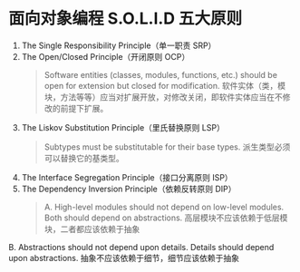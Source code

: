 # 面向对象编程 S.O.L.I.D 五大原则

1. The Single Responsibility Principle（单一职责 SRP）
2. The Open/Closed Principle（开闭原则 OCP）
   > Software entities (classes, modules, functions, etc.) should be open for extension but closed for modification.
   > 软件实体（类，模块，方法等等）应当对扩展开放，对修改关闭，即软件实体应当在不修改的前提下扩展。
3. The Liskov Substitution Principle（里氏替换原则 LSP）
   > Subtypes must be substitutable for their base types.
   > 派生类型必须可以替换它的基类型。
4. The Interface Segregation Principle（接口分离原则 ISP）
5. The Dependency Inversion Principle（依赖反转原则 DIP）
   > A. High-level modules should not depend on low-level modules. Both should depend on abstractions.
   > 高层模块不应该依赖于低层模块，二者都应该依赖于抽象

B. Abstractions should not depend upon details. Details should depend upon abstractions.
抽象不应该依赖于细节，细节应该依赖于抽象

